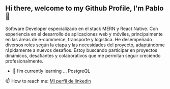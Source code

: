 ## Hi there, welcome to my Github Profile, I'm Pablo 👋

Software Developer especializado en el stack MERN y React Native. Con experiencia en el desarrollo de aplicaciones web y móviles, principalmente en las áreas de e-commerce, transporte y logística. He desempeñado diversos roles según la etapa y las necesidades del proyecto, adaptándome rápidamente a nuevos desafíos. Estoy buscando participar en proyectos dinámicos, desafiantes y colaborativos que me permitan seguir creciendo profesionalmente.

- 🌱 I’m currently learning ...
PostgreQL

📫 How to reach me: 
[Mi perfil de linkedin](https://www.linkedin.com/in/parcepaiva/)

<!--
**Pabloblockchain24/Pabloblockchain24** is a ✨ _special_ ✨ repository because its `README.md` (this file) appears on your GitHub profile.

Here are some ideas to get you started:

- 🔭 I’m currently working on ...
- 🌱 I’m currently learning ...
- 👯 I’m looking to collaborate on ...
- 🤔 I’m looking for help with ...
- 💬 Ask me about ...
- 📫 How to reach me: ...
- 😄 Pronouns: ...
- ⚡ Fun fact: ...
-->
